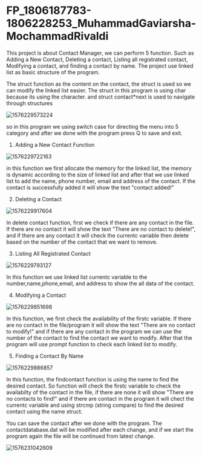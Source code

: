 # FP_1806187783-1806228253_MuhammadGaviarsha-MochammadRivaldi

This project is about Contact Manager, we can perform 5 function. Such as Adding a New Contact, Deleting a contact, Listing all registrated contact, Modifying a contact, and finding a contact by name. The project use linked list as basic structure of the program.

The struct function as the content on the contact, the struct is used so we can modify the linked list easier. The struct in this program is using char because its using the character. and struct contact*next is used to navigate through structures

![1576229573224](https://user-images.githubusercontent.com/58845015/70790601-02735900-1dc8-11ea-8749-11e3001d920d.jpg)

so in this program we using switch case for directing the menu into 5 category and after we done with the program press Q to save and exit.

1. Adding a New Contact Function

![1576229722163](https://user-images.githubusercontent.com/58845015/70790891-862d4580-1dc8-11ea-93d4-3dee1d89ade0.jpg)

in this function we first allocate the memory for the linked list, the memory is dynamic according to the size of linked list and after that we use linked list to add the name, phone number, email and address of the contact. If the contact is successfully added it will show the text "contact added!"

2. Deleting a Contact

![1576229917604](https://user-images.githubusercontent.com/58845015/70791092-f8058f00-1dc8-11ea-84d9-800f22b9ac00.jpg)

In delete contact function, first we check if there are any contact in the file. If there are no contact it will show the text "There are no contact to delete!", and if there are any contact it will check the currentc variable then delete based on the number of the contact that we want to remove.

3. Listing All Registrated Contact

![1576229793127](https://user-images.githubusercontent.com/58845015/70790974-b1b03000-1dc8-11ea-9462-236b31a8fa6f.jpg)

In this function we use linked list currentc variable to the number,name,phone,email, and address to show the all data of the contact.

4. Modifying a Contact

![1576229851698](https://user-images.githubusercontent.com/58845015/70791032-d0162b80-1dc8-11ea-88a8-1a73108f8232.jpg)

In this function, we first check the availability of the firstc variable. If there are no contact in the file/program it will show the text "There are no contact to modify!" and if there are any contact in the program we can use the number of the contact to find the contact we want to modify. After that the program will use prompt function to check each linked list to modify.

5. Finding a Contact By Name

![1576229886857](https://user-images.githubusercontent.com/58845015/70791055-df957480-1dc8-11ea-874d-c53b506aee19.jpg)

In this function, the findcontact function is using the name to find the desired contact. So function will check the firstc variable to check the availabilty of the contact in the file, if there are none it will show "There are no contacts to find!" and if there are contact in the program it will chect the currentc variable and using strcmp (string compare) to find the desired contact using the name struct.


You can save the contact after we done with the program. The contactdatabase.dat will be modified after each change, and if we start the program again the file will be continued from latest change.

![1576231042609](https://user-images.githubusercontent.com/58845015/70791577-f092b580-1dc9-11ea-8a76-4cceea6e6b80.jpg)
